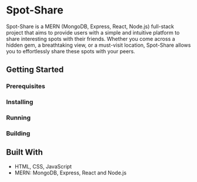 # Spot-Share
Spot-Share is a MERN (MongoDB, Express, React, Node.js) full-stack project that aims to provide users with a simple and intuitive platform to share interesting spots with their friends. Whether you come across a hidden gem, a breathtaking view, or a must-visit location, Spot-Share allows you to effortlessly share these spots with your peers.

## Getting Started

### Prerequisites

### Installing

### Running

### Building

## Built With

- HTML, CSS, JavaScript
- MERN: MongoDB, Express, React and Node.js